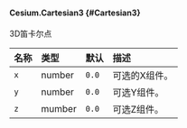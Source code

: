 #### Cesium.Cartesian3 {#Cartesian3}

3D笛卡尔点

| 名称 | 类型 | 默认 | 描述 |
| :--- | :--- | :--- | :--- |
| `x` | number | `0.0` | 可选的X组件。 |
| `y` | number | `0.0` | 可选Y组件。 |
| `z` | mumber | `0.0` | 可选Z组件。 |



